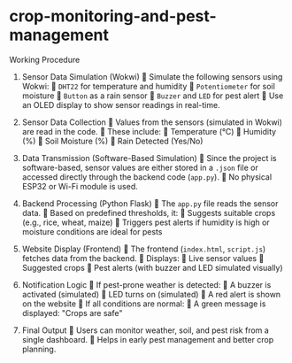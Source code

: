 # crop-monitoring-and-pest-management
Working Procedure

1. Sensor Data Simulation (Wokwi)
   💠  Simulate the following sensors using Wokwi:
   💠 `DHT22` for temperature and humidity
   💠 `Potentiometer` for soil moisture
   💠 `Button` as a rain sensor
   💠 `Buzzer` and `LED` for pest alert
   💠  Use an OLED display to show sensor readings in real-time.

2. Sensor Data Collection
   💠 Values from the sensors (simulated in Wokwi) are read in the code.
   💠 These include:
   💠 Temperature (°C)
   💠 Humidity (%)
   💠 Soil Moisture (%)
   💠 Rain Detected (Yes/No)

3. Data Transmission (Software-Based Simulation)
   💠 Since the project is software-based, sensor values are either stored in a `.json` file or accessed directly through the backend code (`app.py`).
   💠 No physical ESP32 or Wi-Fi module is used.

4. Backend Processing (Python Flask)
   💠 The `app.py` file reads the sensor data.
   💠 Based on predefined thresholds, it:
   💠 Suggests suitable crops (e.g., rice, wheat, maize)
   💠 Triggers pest alerts if humidity is high or moisture conditions are ideal for pests

5. Website Display (Frontend)
   💠 The frontend (`index.html`, `script.js`) fetches data from the backend.
   💠 Displays:
   💠 Live sensor values
   💠 Suggested crops
   💠 Pest alerts (with buzzer and LED simulated visually)

6. Notification Logic
   💠 If pest-prone weather is detected:
   💠 A buzzer is activated (simulated)
   💠 LED turns on (simulated)
   💠 A red alert is shown on the website
   💠 If all conditions are normal:
   💠 A green message is displayed: "Crops are safe"

7. Final Output
   💠 Users can monitor weather, soil, and pest risk from a single dashboard.
   💠 Helps in early pest management and better crop planning.

